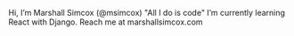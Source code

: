Hi, I’m Marshall Simcox (@msimcox)
"All I do is code"
I’m currently learning React with Django.
Reach me at marshallsimcox.com

<!---
msimcox/msimcox is a ✨ special ✨ repository because its `README.md` (this file) appears on your GitHub profile.
You can click the Preview link to take a look at your changes.
--->

